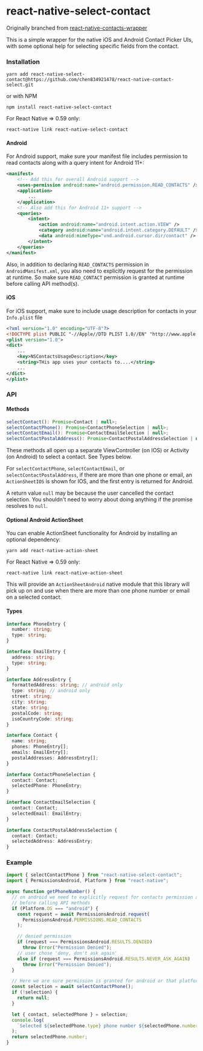 # react-native-select-contact

Originally branched from [react-native-contacts-wrapper](https://github.com/LynxITDigital/react-native-contacts-wrapper)

This is a simple wrapper for the native iOS and Android Contact Picker UIs, with some optional help for selecting specific fields from the contact.

### Installation

```
yarn add react-native-select-contact@https://github.com/chen834921478/react-native-contact-select.git
```

or with NPM

```
npm install react-native-select-contact
```

For React Native => 0.59 only:

```
react-native link react-native-select-contact
```

#### Android

For Android support, make sure your manifest file includes permission to read contacts along with a query intent for Android 11+:

```xml
<manifest>
    <!-- Add this for overall Android support -->
    <uses-permission android:name="android.permission.READ_CONTACTS" />
    <application>
        ...
    </application>
    <!-- Also add this for Android 11+ support -->
    <queries>
        <intent>
            <action android:name="android.intent.action.VIEW" />
            <category android:name="android.intent.category.DEFAULT" />
            <data android:mimeType="vnd.android.cursor.dir/contact" />
        </intent>
    </queries>
</manifest>
```

Also, in addition to declaring `READ_CONTACTS` permission in `AndroidManifest.xml`, you also need to explicitly request for the permission at runtime. So make sure `READ_CONTACT` permission is granted at runtime before calling API method(s).

#### iOS

For iOS support, make sure to include usage description for contacts in your `Info.plist` file

```xml
<?xml version="1.0" encoding="UTF-8"?>
<!DOCTYPE plist PUBLIC "-//Apple//DTD PLIST 1.0//EN" "http://www.apple.com/DTDs/PropertyList-1.0.dtd">
<plist version="1.0">
<dict>
    ...
	<key>NSContactsUsageDescription</key>
	<string>THis app uses your contacts to....</string>
    ...
</dict>
</plist>

```

### API

#### Methods

```javascript
selectContact(): Promise<Contact | null>;
selectContactPhone(): Promise<ContactPhoneSelection | null>;
selectContactEmail(): Promise<ContactEmailSelection | null>;
selectContactPostalAddress(): Promise<ContactPostalAddressSelection | null>;
```

These methods all open up a separate ViewController (on IOS) or Activity (on Android) to select a contact. See Types below.

For `selectContactPhone`, `selectContactEmail`, or `selectContactPostalAddress`, if there are more than one phone or email, an `ActionSheetIOS` is
shown for IOS, and the first entry is returned for Android.

A return value `null` may be because the user cancelled the contact selection. You shouldn't need to worry about doing
anything if the promise resolves to `null`.

#### Optional Android ActionSheet

You can enable ActionSheet functionality for Android by installing an optional dependency:

```
yarn add react-native-action-sheet
```

For React Native => 0.59 only:

```
react-native link react-native-action-sheet
```

This will provide an `ActionSheetAndroid` native module that this library will pick up on and use
when there are more than one phone number or email on a selected contact.

#### Types

```typescript
interface PhoneEntry {
  number: string;
  type: string;
}

interface EmailEntry {
  address: string;
  type: string;
}

interface AddressEntry {
  formattedAddress: string; // android only
  type: string; // android only
  street: string;
  city: string;
  state: string;
  postalCode: string;
  isoCountryCode: string;
}

interface Contact {
  name: string;
  phones: PhoneEntry[];
  emails: EmailEntry[];
  postalAddresses: AddressEntry[];
}

interface ContactPhoneSelection {
  contact: Contact;
  selectedPhone: PhoneEntry;
}

interface ContactEmailSelection {
  contact: Contact;
  selectedEmail: EmailEntry;
}

interface ContactPostalAddressSelection {
  contact: Contact;
  selectedAddress: AddressEntry;
}
```

### Example

```javascript
import { selectContactPhone } from "react-native-select-contact";
import { PermissionsAndroid, Platform } from "react-native";

async function getPhoneNumber() {
  // on android we need to explicitly request for contacts permission and make sure it's granted
  // before calling API methods
  if (Platform.OS === "android") {
    const request = await PermissionsAndroid.request(
      PermissionsAndroid.PERMISSIONS.READ_CONTACTS
    );

    // denied permission
    if (request === PermissionsAndroid.RESULTS.DENIED)
      throw Error("Permission Denied");
    // user chose 'deny, don't ask again'
    else if (request === PermissionsAndroid.RESULTS.NEVER_ASK_AGAIN)
      throw Error("Permission Denied");
  }

  // Here we are sure permission is granted for android or that platform is not android
  const selection = await selectContactPhone();
  if (!selection) {
    return null;
  }

  let { contact, selectedPhone } = selection;
  console.log(
    `Selected ${selectedPhone.type} phone number ${selectedPhone.number} from ${contact.name}`
  );
  return selectedPhone.number;
}
```
